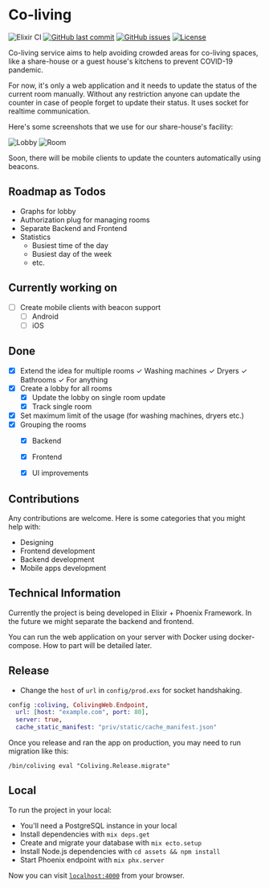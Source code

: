 # Co-living

![Elixir CI](https://github.com/rainlab-inc/coliving/workflows/Elixir%20CI/badge.svg)
[![GitHub last commit](https://img.shields.io/github/last-commit/rainlab-inc/coliving)](https://github.com/rainlab-inc/coliving/commits/master)
[![GitHub issues](https://img.shields.io/github/issues/rainlab-inc/coliving)](https://github.com/rainlab-inc/coliving/issues)
[![License](https://img.shields.io/github/license/rainlab-inc/coliving)](LICENSE.md)

Co-living service aims to help avoiding crowded areas for co-living spaces, like a share-house or a guest house's kitchens to prevent COVID-19 pandemic.

For now, it's only a web application and it needs to update the status of the current room manually. Without any restriction anyone can update the counter in case of people forget to update their status. It uses socket for realtime communication.

Here's some screenshots that we use for our share-house's facility:

![Lobby](https://github.com/rainlab-inc/coliving/blob/master/assets/static/images/app_screenshot_lobby.png "Lobby Overall")
![Room](https://github.com/rainlab-inc/coliving/blob/master/assets/static/images/app_screenshot_room.png "Room Stats")

Soon, there will be mobile clients to update the counters automatically using beacons.

## Roadmap as Todos
- Graphs for lobby
- Authorization plug for managing rooms
- Separate Backend and Frontend
- Statistics
    - Busiest time of the day
    - Busiest day of the week
    - etc.

## Currently working on
- [ ] Create mobile clients with beacon support
    - [ ] Android
    - [ ] iOS

## Done
- [x] Extend the idea for multiple rooms
    ✓ Washing machines
    ✓ Dryers
    ✓ Bathrooms
    ✓ For anything
- [x] Create a lobby for all rooms
    - [x] Update the lobby on single room update
    - [x] Track single room
- [x] Set maximum limit of the usage (for washing machines, dryers etc.)
- [x] Grouping the rooms
    - [x] Backend
    - [x] Frontend
    - [x] UI improvements


## Contributions
Any contributions are welcome. Here is some categories that you might help with:
 - Designing
 - Frontend development
 - Backend development
 - Mobile apps development

## Technical Information

Currently the project is being developed in Elixir + Phoenix Framework. In the future we might separate the backend and frontend.

You can run the web application on your server with Docker using docker-compose. How to part will be detailed later.

## Release

- Change the `host` of `url` in `config/prod.exs` for socket handshaking.
```elixir
config :coliving, ColivingWeb.Endpoint,
  url: [host: "example.com", port: 80],
  server: true,
  cache_static_manifest: "priv/static/cache_manifest.json"
  ```

Once you release and ran the app on production, you may need to run migration like this:

`/bin/coliving eval "Coliving.Release.migrate"`

## Local
To run the project in your local:

  * You'll need a PostgreSQL instance in your local
  * Install dependencies with `mix deps.get`
  * Create and migrate your database with `mix ecto.setup`
  * Install Node.js dependencies with `cd assets && npm install`
  * Start Phoenix endpoint with `mix phx.server`

Now you can visit [`localhost:4000`](http://localhost:4000) from your browser.
